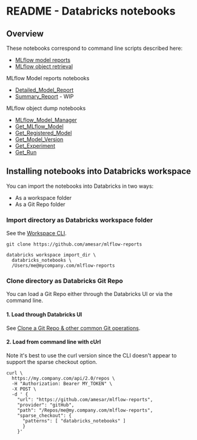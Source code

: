 # README  - Databricks notebooks

## Overview

These notebooks correspond to command line scripts described here:
* [MLflow model reports](../README_model_reports.md)
* [MLflow object retrieval](../README_objects.md)

MLflow Model reports notebooks
* [Detailed_Model_Report](reports/Detailed_Model_Report.py)
* [Summary_Report](reports/Summary_Report.py) - WIP

MLflow object dump notebooks
* [MLflow_Model_Manager](objects/MLflow_Model_Manager.py)
* [Get_MLflow_Model](objects/Get_MLflow_Model.py)
* [Get_Registered_Model](objects/Get_Registered_Model.py)
* [Get_Model_Version](objects/Get_Model_Version.py)
* [Get_Experiment](objects/Get_Experiment.py)
* [Get_Run](objects/Get_Run.py)

## Installing notebooks into Databricks workspace

You can import the notebooks into Databricks in two ways:
* As a workspace folder 
* As a Git Repo folder

### Import directory as Databricks workspace folder

See the [Workspace CLI](https://docs.databricks.com/dev-tools/cli/workspace-cli.html).
```
git clone https://github.com/amesar/mlflow-reports

databricks workspace import_dir \
  databricks_notebooks \
  /Users/me@mycompany.com/mlflow-reports
```

### Clone directory as Databricks Git Repo

You can load a Git Repo either through the Databricks UI or via the command line.

#### 1. Load through Databricks UI

See [Clone a Git Repo & other common Git operations](https://docs.databricks.com/repos/git-operations-with-repos.html).

#### 2. Load from command line with cUrl

Note it's best to use the curl version since the CLI doesn't appear to support the sparse checkout option.

```
curl \
  https://my.company.com/api/2.0/repos \
  -H "Authorization: Bearer MY_TOKEN" \
  -X POST \
  -d ' {
    "url": "https://github.com/amesar/mlflow-reports",
    "provider": "gitHub",
    "path": "/Repos/me@my.company.com/mlflow-reports",
    "sparse_checkout": {
      "patterns": [ "databricks_notebooks" ]
      }
    }'
```


